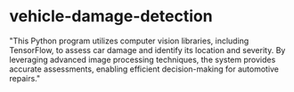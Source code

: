 # vehicle-damage-detection
"This Python program utilizes computer vision libraries, including TensorFlow, to assess car damage and identify its location and severity. By leveraging advanced image processing techniques, the system provides accurate assessments, enabling efficient decision-making for automotive repairs."
